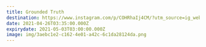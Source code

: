 ```yaml
---
title: Grounded Truth
destination: https://www.instagram.com/p/COHRhaIj4CM/?utm_source=ig_web_copy_link
date: 2021-04-26T03:35:00.000Z
expirydate: 2021-05-03T03:00:00.000Z
image: img/3aebc1e2-c162-4e01-a42c-6c1da28124da.png
---
```

